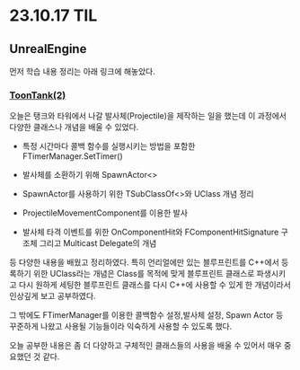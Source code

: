 # 23.10.17 TIL

## UnrealEngine

먼저 학습 내용 정리는 아래 링크에 해놓았다.

### [ToonTank(2)](</Unreal%20Engine/실습/ToonTanks/ToonTanks(2).md>)

오늘은 탱크와 타워에서 나갈 발사체(Projectile)을 제작하는 일을 했는데 이 과정에서 다양한 클래스나 개념을 배울 수 있었다.

- 특정 시간마다 콜백 함수를 실행시키는 방법을 포함한 FTimerManager.SetTimer()

- 발사체를 소환하기 위해 SpawnActor<>
- SpawnActor를 사용하기 위한 TSubClassOf<>와 UClass 개념 정리
- ProjectileMovementComponent를 이용한 발사
- 발사체 타격 이벤트를 위한 OnComponentHit와 FComponentHitSignature 구조체 그리고 Multicast Delegate의 개념

등 다양한 내용을 배웠고 정리하였다. 특히 언리얼에만 있는 블루프린트를 C++에서 등록하기 위한 UClass라는 개념은 Class를 목적에 맞게 블루프린트 클래스로 파생시키고 다시 원하게 세팅한 블루프린트 클래스를 다시 C++에 사용할 수 있게 한 개념이라서 인상깊게 보고 공부하였다.

그 밖에도 FTimerManager를 이용한 콜백함수 설정,발사체 설정, Spawn Actor 등 꾸준하게 나왔고 사용될 기능들이라 익숙하게 사용할 수 있도록 했다.

오늘 공부한 내용은 좀 더 다양하고 구체적인 클래스들의 사용을 배울 수 있어서 매우 중요했던 것 같다.
